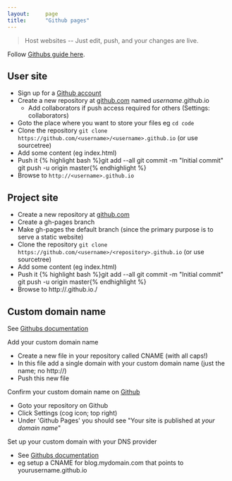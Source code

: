 ```yaml
---
layout:     page
title:      "Github pages"
---
```


>Host websites -- Just edit, push, and your changes are live.

Follow [Githubs guide here](https://pages.github.com/).

User site
----------

* Sign up for a [Github account](https://github.com/)
* Create a new repository at [github.com](https://github.com/new) named _username_.github.io
	* Add collaborators if push access required for others (Settings: collaborators)
* Goto the place where you want to store your files eg `cd code`
* Clone the repository `git clone https://github.com/<username>/<username>.github.io` (or use sourcetree)
* Add some content (eg index.html)
* Push it 
{% highlight bash %}git add --all
git commit -m "Initial commit"
git push -u origin master{% endhighlight %}
* Browse to `http://<username>.github.io`

Project site
------------

* Create a new repository at [github.com](https://github.com/new)
* Create a gh-pages branch
* Make gh-pages the default branch (since the primary purpose is to serve a static website)
* Clone the repository `git clone https://github.com/<username>/<repository>.github.io` (or use sourcetree)
* Add some content (eg index.html)
* Push it 
{% highlight bash %}git add --all
git commit -m "Initial commit"
git push -u origin master{% endhighlight %}
* Browse to http://<username>.github.io./<repository>


Custom domain name
------------------

See [Githubs documentation](https://help.github.com/articles/setting-up-your-pages-site-repository/)

Add your custom domain name

* Create a new file in your repository called CNAME (with all caps!)
* In this file add a single domain with your custom domain name (just the name; no http://)
* Push this new file

Confirm your custom domain name on [Github](https://github.com/)

* Goto your repository on Github
* Click Settings (cog icon; top right)
* Under 'Github Pages' you should see "Your site is published at _your domain name_"

Set up your custom domain with your DNS provider

* See [Githubs documentation](https://help.github.com/articles/quick-start-setting-up-a-custom-domain/)
* eg setup a CNAME for blog.mydomain.com that points to yourusername.github.io


